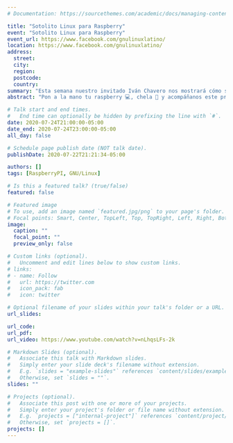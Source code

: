 ```yaml
---
# Documentation: https://sourcethemes.com/academic/docs/managing-content/

title: "Sotolito Linux para Raspberry"
event: "Sotolito Linux para Raspberry"
event_url: https://www.facebook.com/gnulinuxlatino/
location: https://www.facebook.com/gnulinuxlatino/
address:
  street:
  city:
  region:
  postcode:
  country:
summary: "Esta semana nuestro invitado Iván Chavero nos mostrará cómo se integra una distribución basada en CentOS para Raspberry Pi a 64 bits."
abstract: "Pon a la mano tu raspberry 💻, chela 🍺 y acompáñanos este próximo Viernes en nuestro nuevo horario.😎‬"

# Talk start and end times.
#   End time can optionally be hidden by prefixing the line with `#`.
date: 2020-07-24T21:00:00-05:00
date_end: 2020-07-24T23:00:00-05:00
all_day: false

# Schedule page publish date (NOT talk date).
publishDate: 2020-07-22T21:21:34-05:00

authors: []
tags: [RaspberryPI, GNU/Linux]

# Is this a featured talk? (true/false)
featured: false

# Featured image
# To use, add an image named `featured.jpg/png` to your page's folder.
# Focal points: Smart, Center, TopLeft, Top, TopRight, Left, Right, BottomLeft, Bottom, BottomRight.
image:
  caption: ""
  focal_point: ""
  preview_only: false

# Custom links (optional).
#   Uncomment and edit lines below to show custom links.
# links:
# - name: Follow
#   url: https://twitter.com
#   icon_pack: fab
#   icon: twitter

# Optional filename of your slides within your talk's folder or a URL.
url_slides:

url_code:
url_pdf:
url_video: https://www.youtube.com/watch?v=nLhqsLFs-2k

# Markdown Slides (optional).
#   Associate this talk with Markdown slides.
#   Simply enter your slide deck's filename without extension.
#   E.g. `slides = "example-slides"` references `content/slides/example-slides.md`.
#   Otherwise, set `slides = ""`.
slides: ""

# Projects (optional).
#   Associate this post with one or more of your projects.
#   Simply enter your project's folder or file name without extension.
#   E.g. `projects = ["internal-project"]` references `content/project/deep-learning/index.md`.
#   Otherwise, set `projects = []`.
projects: []
---
```

